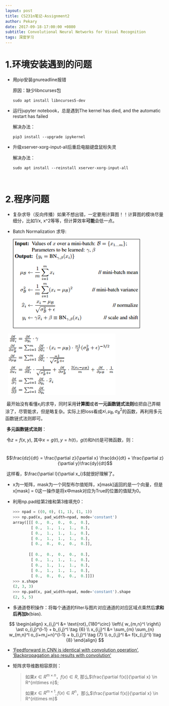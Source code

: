 ```yaml
---
layout: post
title: CS231n笔记-Assignment2
author: Pekary
date: 2017-09-18-17:00:00 +0800
subtitle: Convolutional Neural Networks for Visual Recognition
tags: 深度学习
---
```



# 1.环境安装遇到的问题

- 用pip安装gnureadline报错

  原因：缺少libncurses包

  ```shell
  sudo apt install libncurses5-dev
  ```

- 运行jupyter notebook，总是遇到The kernel has died, and the automatic restart has failed

  解决办法：

  ```shell
  pip3 install --upgrade ipykernel
  ```

- 升级xserver-xorg-input-all后重启电脑键盘鼠标失灵

  解决办法：

  ```shell
  sudo apt install --reinstall xserver-xorg-input-all
  ```

  ​

# 2.程序问题

- 复杂求导（反向传播）如果不想出错，一定要用计算图！！计算图的模块尽量细分，比如1/x, x^2等等，但计算效率**可能**会低一点。

- ​Batch Normalization 求导: 

  ![bn](../assets/bn.png)


​                                                 ​ ![pbn](../assets/pbn.png)

​	最开始没有看懂$x_i$的求导，同时采用**计算图**或者**一元函数链式法则**给把自己弄糊涂了，尽管能求，但是略复杂。实际上把loss看成$xi, \mu_B, \sigma_B^2$的函数，再利用多元函数链式法则即可。

​	**多元函数链式法则**：

​	令$z=f(x, y)$, 其中$x=g(t), y=h(t)$，$g(t)$和$h(t)$是可微函数，则：

​	$$\frac{dz}{dt} = \frac{\partial z}{\partial x} \frac{dx}{dt} + \frac{\partial z}{\partial y}\frac{dy}{dt}$$

​	这样看，$\frac{\partial l}{\partial x_i}$就很好理解了。

- x为一矩阵，mask为一个同型布尔值矩阵，x[mask]返回的是一个向量，但是x[mask] = 0这一操作是将x中mask对应为True的位置的值赋为0。

- 利用np.pad给第2维和第3维填充0：

  ```python
  >>> npad = ((0, 0), (1, 1), (1, 1))
  >>> np.pad(x, pad_width=npad, mode='constant')
  array([[[ 0.,  0.,  0.,  0.,  0.],
          [ 0.,  1.,  1.,  1.,  0.],
          [ 0.,  1.,  1.,  1.,  0.],
          [ 0.,  1.,  1.,  1.,  0.],
          [ 0.,  0.,  0.,  0.,  0.]],

         [[ 0.,  0.,  0.,  0.,  0.],
          [ 0.,  1.,  1.,  1.,  0.],
          [ 0.,  1.,  1.,  1.,  0.],
          [ 0.,  1.,  1.,  1.,  0.],
          [ 0.,  0.,  0.,  0.,  0.]]])
  >>> x.shape
  (2, 3, 3)
  >>> np.pad(x, pad_width=npad, mode='constant').shape
  (2, 5, 5)
  ```

- 多通道卷积操作：将每个通道的filter与图片对应通道的对应区域点乘然后**求和后再加b**(bias).



$$
\begin{align}
x_{i,j}^l &= \text{rot}_{180^\circ} \left\{ w_{m,n}^l \right\} \ast o_{i,j}^{l-1} + b_{i,j}^l \tag {6} \\
x_{i,j}^l &= \sum_{m} \sum_{n} w_{m,n}^l o_{i+m,j+n}^{l-1} + b_{i,j}^l \tag {7} \\
o_{i,j}^l &= f(x_{i,j}^l) \tag {8}
\end{align}
$$

- [‘Feedforward in CNN is identical with convolution operation’](https://grzegorzgwardys.wordpress.com/2016/04/22/8/#unique-identifier),  [‘Backpropagation also results with convolution’](https://grzegorzgwardys.wordpress.com/2016/04/22/8/#unique-identifier2)

- 矩阵求导维数相容原则：

  > 如果$x \in R^{m\times n}，f(x) \in R,$ 那么$\frac{\partial f(x)}{\partial x} \in R^{m\times n}$;
  >
  > 如果$x \in R^{m \times 1}, f(x) \in R^n$，那么$\frac{\partial f(x)}{\partial x} \in R^{n\times m}$

  ​
